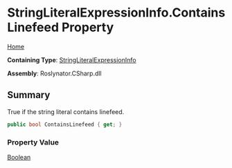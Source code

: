 # StringLiteralExpressionInfo\.ContainsLinefeed Property

[Home](../../../../../README.md)

**Containing Type**: [StringLiteralExpressionInfo](../README.md)

**Assembly**: Roslynator\.CSharp\.dll

## Summary

True if the string literal contains linefeed\.

```csharp
public bool ContainsLinefeed { get; }
```

### Property Value

[Boolean](https://docs.microsoft.com/en-us/dotnet/api/system.boolean)

